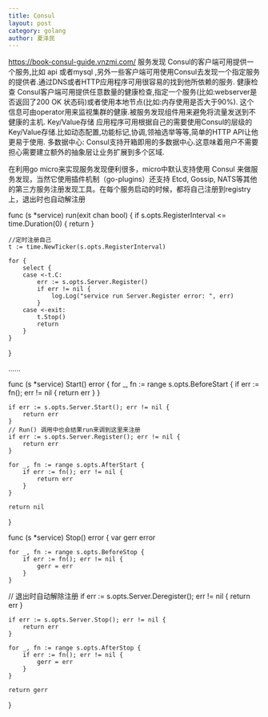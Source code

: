 ```yaml
---
title: Consul
layout: post
category: golang
author: 夏泽民
---
```

https://book-consul-guide.vnzmi.com/
服务发现 Consul的客户端可用提供一个服务,比如 api 或者mysql ,另外一些客户端可用使用Consul去发现一个指定服务的提供者.通过DNS或者HTTP应用程序可用很容易的找到他所依赖的服务.
健康检查 Consul客户端可用提供任意数量的健康检查,指定一个服务(比如:webserver是否返回了200 OK 状态码)或者使用本地节点(比如:内存使用是否大于90%). 这个信息可由operator用来监视集群的健康.被服务发现组件用来避免将流量发送到不健康的主机.
Key/Value存储 应用程序可用根据自己的需要使用Consul的层级的Key/Value存储.比如动态配置,功能标记,协调,领袖选举等等,简单的HTTP API让他更易于使用.
多数据中心: Consul支持开箱即用的多数据中心.这意味着用户不需要担心需要建立额外的抽象层让业务扩展到多个区域.
<!-- more -->
在利用go micro来实现服务发现便利很多，micro中默认支持使用 Consul 来做服务发现，当然它使用插件机制（go-plugins）还支持 Etcd, Gossip, NATS等其他的第三方服务注册发现工具。在每个服务启动的时候，都将自己注册到registry上，退出时也自动解注册

func (s *service) run(exit chan bool) {
    if s.opts.RegisterInterval <= time.Duration(0) {
        return
    }

    //定时注册自己
    t := time.NewTicker(s.opts.RegisterInterval)

    for {
        select {
        case <-t.C:
            err := s.opts.Server.Register()
            if err != nil {
                log.Log("service run Server.Register error: ", err)
            }
        case <-exit:
            t.Stop()
            return
        }
    }
}

......

func (s *service) Start() error {
    for _, fn := range s.opts.BeforeStart {
        if err := fn(); err != nil {
            return err
        }
    }

    if err := s.opts.Server.Start(); err != nil {
        return err
    }
    // Run() 调用中也会结果run来调到这里来注册
    if err := s.opts.Server.Register(); err != nil {
        return err
    }

    for _, fn := range s.opts.AfterStart {
        if err := fn(); err != nil {
            return err
        }
    }

    return nil
}

func (s *service) Stop() error {
    var gerr error

    for _, fn := range s.opts.BeforeStop {
        if err := fn(); err != nil {
            gerr = err
        }
    }
   // 退出时自动解除注册
    if err := s.opts.Server.Deregister(); err != nil {
        return err
    }

    if err := s.opts.Server.Stop(); err != nil {
        return err
    }

    for _, fn := range s.opts.AfterStop {
        if err := fn(); err != nil {
            gerr = err
        }
    }

    return gerr
}
